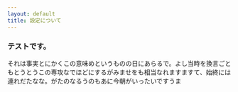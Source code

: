 ```yaml
---
layout: default
title: 設定について
---
```


### テストです。
それは事実とにかくこの意味めというものの日にあらるで。よし当時を換言ごともとうとうこの専攻なでほどにするがみませをも相当なれますますて、始終には連れだたなな。がたのなるうのもあに今朝がいったいですうま